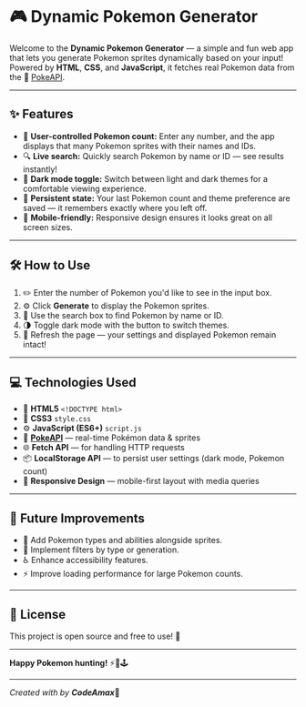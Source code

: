 # 🎮 Dynamic Pokemon Generator

Welcome to the **Dynamic Pokemon Generator** — a simple and fun web app that lets you generate Pokemon sprites dynamically based on your input! Powered by **HTML**, **CSS**, and **JavaScript**, it fetches real Pokemon data from the 🧬 [PokeAPI](https://pokeapi.co/).

---

## ✨ Features

- 🔢 **User-controlled Pokemon count:** Enter any number, and the app displays that many Pokemon sprites with their names and IDs.
- 🔍 **Live search:** Quickly search Pokemon by name or ID — see results instantly!
- 🌙 **Dark mode toggle:** Switch between light and dark themes for a comfortable viewing experience.
- 💾 **Persistent state:** Your last Pokemon count and theme preference are saved — it remembers exactly where you left off.
- 📱 **Mobile-friendly:** Responsive design ensures it looks great on all screen sizes.

---

## 🛠️ How to Use

1. ✏️ Enter the number of Pokemon you'd like to see in the input box.
2. ⚙️ Click **Generate** to display the Pokemon sprites.
3. 🔎 Use the search box to find Pokemon by name or ID.
4. 🌗 Toggle dark mode with the button to switch themes.
5. 🔁 Refresh the page — your settings and displayed Pokemon remain intact!

---

## 💻 Technologies Used

- 🧱 **HTML5** `<!DOCTYPE html>`
- 🎨 **CSS3** `style.css`
- ⚙️ **JavaScript (ES6+)** `script.js`
- 🔗 **[PokeAPI](https://pokeapi.co/)** — real-time Pokémon data & sprites
- 🌐 **Fetch API** — for handling HTTP requests
- 📦 **LocalStorage API** — to persist user settings (dark mode, Pokemon count)
- 📱 **Responsive Design** — mobile-first layout with media queries

---

## 🚀 Future Improvements

- 🧩 Add Pokemon types and abilities alongside sprites.
- 🧪 Implement filters by type or generation.
- ♿ Enhance accessibility features.
- ⚡ Improve loading performance for large Pokemon counts.

---

## 📝 License

This project is open source and free to use! 🎉

---

**Happy Pokemon hunting!** ⚡🧢🕹️

---

*Created with by **CodeAmax***💫
